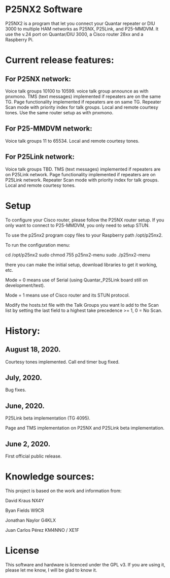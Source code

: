 # P25NX2 Software

P25NX2 is a program that let you connect your Quantar repeater or DIU 3000 to multiple HAM networks as P25NX, P25Link, and P25-MMDVM. It use the v.24 port on Quantar/DIU 3000, a Cisco router 28xx and a Raspberry Pi.

# Current release features:

## For P25NX network:
Voice talk groups 10100 to 10599.
voice talk group announce as with pnxmono.
TMS (text messages) implemented if repeaters are on the same TG.
Page functionality implemented if repeaters are on same TG.
Repeater Scan mode with priority index for talk groups.
Local and remote courtesy tones.
Use the same router setup as with pnxmono.

## For P25-MMDVM network:
Voice talk groups 11 to 65534.
Local and remote courtesy tones.

## For P25Link network:
Voice talk groups TBD.
TMS (text messages) implemented if repeaters are on P25Link network.
Page functionality implemented if repeaters are on P25Link network.
Repeater Scan mode with priority index for talk groups.
Local and remote courtesy tones.


# Setup

To configure your Cisco router, please follow the P25NX router setup. If you only want to connect to P25-MMDVM, you only need to setup STUN.

To use the p25nx2 program copy files to your Raspberry path /opt/p25nx2.

To run the configuration menu:

cd /opt/p25nx2
sudo chmod 755 p25nx2-menu
sudo ./p25nx2-menu

there you can make the initial setup, download libraries to get it working, etc.

Mode = 0 means use of Serial (using Quantar_P25Link board still on development/test).

Mode = 1 means use of Cisco router and its STUN protocol.

Modify the hosts.txt file with the Talk Groups you want lo add to the Scan list by setting the last field to a highest take precedence >= 1, 0 = No Scan.

# History:

## August 18, 2020.
Courtesy tones implemented.
Call end timer bug fixed.

## July, 2020.
Bug fixes.

## June, 2020.
P25Link beta implementation (TG 4095).

Page and TMS implementation on P25NX and P25Link beta implementation.

## June 2, 2020.
First official public release.

# Knowledge sources:

This project is based on the work and information from:

David Kraus NX4Y

Byan Fields W9CR

Jonathan Naylor G4KLX

Juan Carlos Pérez KM4NNO / XE1F

# License
This software and hardware is licenced under the GPL v3. If you are using it, please let me know, I will be glad to know it.
